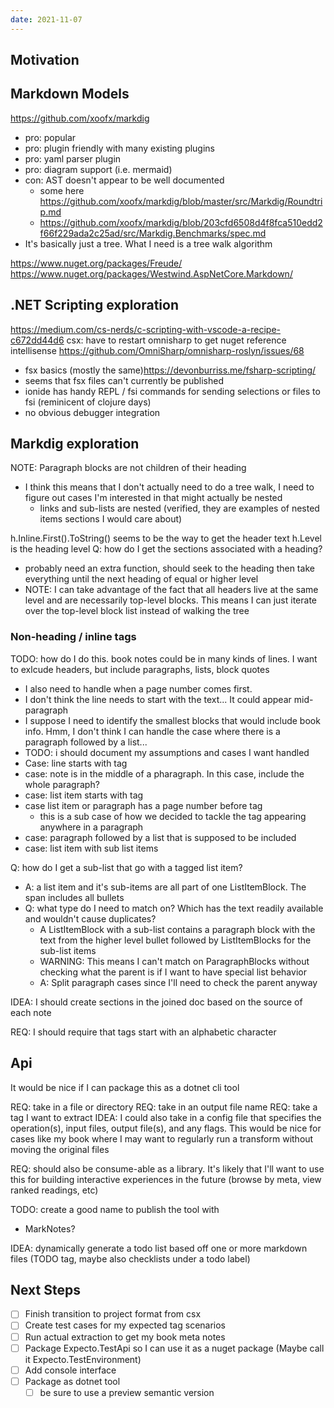 ```yaml
---
date: 2021-11-07
---
```


## Motivation

## Markdown Models
https://github.com/xoofx/markdig
- pro: popular
- pro: plugin friendly with many existing plugins
- pro: yaml parser plugin
- pro: diagram support (i.e. mermaid)
- con: AST doesn't appear to be well documented
  - some here https://github.com/xoofx/markdig/blob/master/src/Markdig/Roundtrip.md
  - https://github.com/xoofx/markdig/blob/203cfd6508d4f8fca510edd2f66f229ada2c25ad/src/Markdig.Benchmarks/spec.md
- It's basically just a tree. What I need is a tree walk algorithm

https://www.nuget.org/packages/Freude/
https://www.nuget.org/packages/Westwind.AspNetCore.Markdown/


## .NET Scripting exploration
 https://medium.com/cs-nerds/c-scripting-with-vscode-a-recipe-c672dd44d6
 csx: have to restart omnisharp to get nuget reference intellisense https://github.com/OmniSharp/omnisharp-roslyn/issues/68


-  fsx basics (mostly the same)https://devonburriss.me/fsharp-scripting/
- seems that fsx files can't currently be published
- ionide has handy REPL / fsi commands for sending selections or files to fsi (reminicent of clojure days)
- no obvious debugger integration


## Markdig exploration

NOTE: Paragraph blocks are not children of their heading
- I think this means that I don't actually need to do a tree walk, I need to figure out cases I'm interested in that might actually be nested
  - links and sub-lists are nested (verified, they are examples of nested items sections I would care about)

h.Inline.First().ToString() seems to be the way to get the header text
h.Level is the heading level
Q: how do I get the sections associated with a heading?
- probably need an extra function, should seek to the heading then take everything until the next heading of equal or higher level
- NOTE: I can take advantage of the fact that all headers live at the same level and are necessarily top-level blocks. This means I can just iterate over the top-level block list instead of walking the tree


### Non-heading / inline tags
TODO: how do I do this. book notes could be in many kinds of lines. I want to exlcude headers, but include paragraphs, lists, block quotes
- I also need to handle when a page number comes first. 
- I don't think the line needs to start with the text... It could appear mid-paragraph
- I suppose I need to identify the smallest blocks that would include book info. Hmm, I don't think I can handle the case where there is a paragraph followed by a list...
-  TODO: i should document my assumptions and cases I want handled
  - Case: line starts with tag
  - case: note is in the middle of a pharagraph. In this case, include the whole paragraph?
  - case: list item starts with tag
  - case list item or paragraph has a page number before tag
    - this is a sub case of how we decided to tackle the tag appearing anywhere in a paragraph
  - case: paragraph followed by a list that is supposed to be included
  - case: list item with sub list items 

Q: how do I get a sub-list that go with a tagged list item?
- A: a list item and it's sub-items are all part of one ListItemBlock. The span includes all bullets
- Q: what type do I need to match on? Which has the text readily available and wouldn't cause duplicates?
  - A ListItemBlock with a sub-list contains a paragraph block with the text from the higher level bullet followed by ListItemBlocks for the sub-list items 
  - WARNING: This means I can't match on ParagraphBlocks without checking what the parent is if I want to have special list behavior
  - A: Split paragraph cases since I'll need to check the parent anyway


IDEA: I should create sections in the joined doc based on the source of each note

REQ: I should require that tags start with an alphabetic character


## Api

It would be nice if I can package this as a dotnet cli tool

REQ: take in a file or directory
REQ: take in an output file name
REQ: take a tag I want to extract
IDEA: I could also take in a config file that specifies the operation(s), input files, output file(s), and any flags. This would be nice for cases like my book where I may want to regularly run a transform without moving the original files

REQ: should also be consume-able as a library. It's likely that I'll want to use this for building interactive experiences in the future (browse by meta, view ranked readings, etc)

TODO: create a good name to publish the tool with
- MarkNotes?

IDEA: dynamically generate a todo list based off one or more markdown files (TODO tag, maybe also checklists under a todo label)


## Next Steps
- [ ] Finish transition to project format from csx
- [ ] Create test cases for my expected tag scenarios
- [ ] Run actual extraction to get my book meta notes
- [ ] Package Expecto.TestApi so I can use it as a nuget package (Maybe call it Expecto.TestEnvironment)
- [ ] Add console interface
- [ ] Package as dotnet tool
  - [ ] be sure to use a preview semantic version